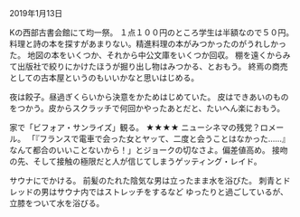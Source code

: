 2019年1月13日

Kの西部古書会館にて均一祭。
１点１００円のところ学生は半額なので５０円。
料理と詩の本を探すがあまりない。精進料理の本がみつかったのがうれしかった。
地図の本をいくつか、それから中公文庫をいくつか回収。
棚を遠くからみて出版社で絞りにかけたほうが掘り出し物はみつかる、とおもう。
終焉の商売としての古本屋というのもいいかなと思いはじめる。

夜は餃子。昼過ぎくらいから決意をかためはじめていた。
皮はできあいのものをつかう。皮からスクラッチで何回かやったあとだと、たいへん楽におもう。

家で「ビフォア・サンライズ」観る。
★★★★
ニューシネマの残党？ロメール。
「『フランスで電車で会った女とヤッて、二度と会うことはなかった……』なんて都合のいいことないから！」とジョークの切なさよ。偏差値高め。
接吻の先、そして接触の極限だと人が信じてしまうゲッティング・レイド。


サウナにでかける。
前髪のたれた陰気な男は立ったまま水を浴びた。
刺青とドレッドの男はサウナ内ではストレッチをするなど
ゆったりと過ごしているが、立膝をついて水を浴びる。
